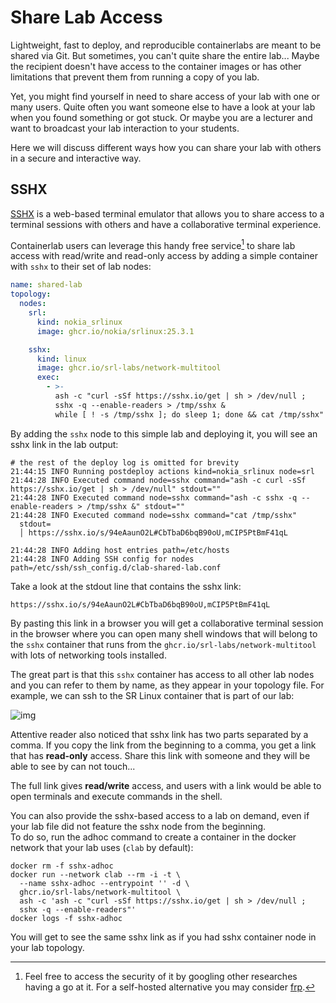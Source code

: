# Share Lab Access

Lightweight, fast to deploy, and reproducible containerlabs are meant to be shared via Git. But sometimes, you can't quite share the entire lab... Maybe the recipient doesn't have access to the container images or has other limitations that prevent them from running a copy of you lab.

Yet, you might find yourself in need to share access of your lab with one or many users. Quite often you want someone else to have a look at your lab when you found something or got stuck. Or maybe you are a lecturer and want to broadcast your lab interaction to your students.

Here we will discuss different ways how you can share your lab with others in a secure and interactive way.

## SSHX

[SSHX](https://sshx.io) is a web-based terminal emulator that allows you to share access to a terminal sessions with others and have a collaborative terminal experience.

Containerlab users can leverage this handy free service[^1] to share lab access with read/write and read-only access by adding a simple container with `sshx` to their set of lab nodes:

```yaml
name: shared-lab
topology:
  nodes:
    srl:
      kind: nokia_srlinux
      image: ghcr.io/nokia/srlinux:25.3.1

    sshx:
      kind: linux
      image: ghcr.io/srl-labs/network-multitool
      exec:
        - >-
          ash -c "curl -sSf https://sshx.io/get | sh > /dev/null ;
          sshx -q --enable-readers > /tmp/sshx &
          while [ ! -s /tmp/sshx ]; do sleep 1; done && cat /tmp/sshx"
```

By adding the `sshx` node to this simple lab and deploying it, you will see an sshx link in the lab output:

```shell
# the rest of the deploy log is omitted for brevity
21:44:15 INFO Running postdeploy actions kind=nokia_srlinux node=srl
21:44:28 INFO Executed command node=sshx command="ash -c curl -sSf https://sshx.io/get | sh > /dev/null" stdout=""
21:44:28 INFO Executed command node=sshx command="ash -c sshx -q --enable-readers > /tmp/sshx &" stdout=""
21:44:28 INFO Executed command node=sshx command="cat /tmp/sshx"
  stdout=
  │ https://sshx.io/s/94eAaunO2L#CbTbaD6bqB90oU,mCIP5PtBmF41qL

21:44:28 INFO Adding host entries path=/etc/hosts
21:44:28 INFO Adding SSH config for nodes path=/etc/ssh/ssh_config.d/clab-shared-lab.conf
```

Take a look at the stdout line that contains the sshx link:

```
https://sshx.io/s/94eAaunO2L#CbTbaD6bqB90oU,mCIP5PtBmF41qL
```

By pasting this link in a browser you will get a collaborative terminal session in the browser where you can open many shell windows that will belong to the `sshx` container that runs from the `ghcr.io/srl-labs/network-multitool` with lots of networking tools installed.

The great part is that this `sshx` container has access to all other lab nodes and you can refer to them by name, as they appear in your topology file. For example, we can ssh to the SR Linux container that is part of our lab:

![img](https://gitlab.com/rdodin/pics/-/wikis/uploads/38073aeb55006b57f4b5e3db1d6a230f/CleanShot_2025-03-30_at_21.46.35_2x.png)

Attentive reader also noticed that sshx link has two parts separated by a comma. If you copy the link from the beginning to a comma, you get a link that has **read-only** access. Share this link with someone and they will be able to see by can not touch...

The full link gives **read/write** access, and users with a link would be able to open terminals and execute commands in the shell.

You can also provide the sshx-based access to a lab on demand, even if your lab file did not feature the sshx node from the beginning.  
To do so, run the adhoc command to create a container in the docker network that your lab uses (`clab` by default):

```shell
docker rm -f sshx-adhoc
docker run --network clab --rm -i -t \
  --name sshx-adhoc --entrypoint '' -d \
  ghcr.io/srl-labs/network-multitool \
  ash -c 'ash -c "curl -sSf https://sshx.io/get | sh > /dev/null ;
  sshx -q --enable-readers"'
docker logs -f sshx-adhoc
```

You will get to see the same sshx link as if you had sshx container node in your lab topology.

[^1]: Feel free to access the security of it by googling other researches having a go at it. For a self-hosted alternative you may consider [frp](https://github.com/fatedier/frp).
